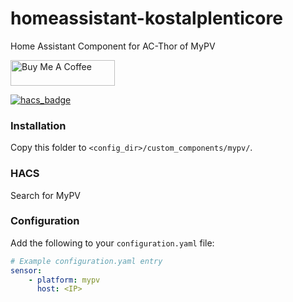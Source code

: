# homeassistant-kostalplenticore

Home Assistant Component for AC-Thor of MyPV

<a href="https://www.buymeacoffee.com/ittv" target="_blank"><img height="41px" width="167px" src="https://cdn.buymeacoffee.com/buttons/default-blue.png" alt="Buy Me A Coffee"></a>

[![hacs_badge](https://img.shields.io/badge/HACS-Custom-orange.svg?style=for-the-badge)](https://github.com/custom-components/hacs)

### Installation

Copy this folder to `<config_dir>/custom_components/mypv/`.

### HACS
Search for MyPV

### Configuration

Add the following to your `configuration.yaml` file:

```yaml
# Example configuration.yaml entry
sensor:
    - platform: mypv
      host: <IP>
```